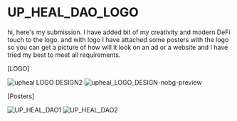# UP_HEAL_DAO_LOGO
hi, here's my submission. I have added bit of my creativity and modern DeFi touch to the logo. and with logo I have attached some posters with the logo so you can get a picture of how will it look on an ad or a website and I have tried my best to meet all requirements.

[LOGO]


![upheal LOGO DESIGN2](https://user-images.githubusercontent.com/95687419/165129331-8c4637ba-6be3-4027-adf6-df9c54c339a5.png)
![upheal_LOGO_DESIGN-nobg-preview](https://user-images.githubusercontent.com/95687419/165130116-9ba9501d-0f4b-4ce4-857f-ff556a55b740.png)


[Posters]


![UP_HEAL_DAO1](https://user-images.githubusercontent.com/95687419/165129436-6e72e587-c0c1-4a02-940f-dd9fe9704ba9.png)
![UP_HEAL_DAO2](https://user-images.githubusercontent.com/95687419/165129466-caf619fe-2336-4eab-8289-6a181595a163.png)

